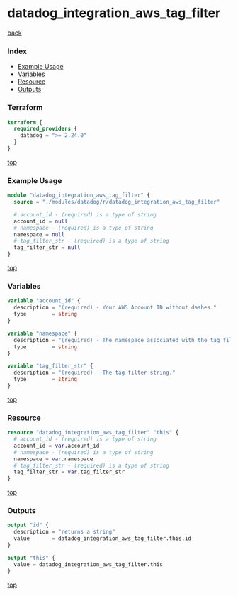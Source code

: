 # datadog_integration_aws_tag_filter

[back](../datadog.md)

### Index

- [Example Usage](#example-usage)
- [Variables](#variables)
- [Resource](#resource)
- [Outputs](#outputs)

### Terraform

```terraform
terraform {
  required_providers {
    datadog = ">= 2.24.0"
  }
}
```

[top](#index)

### Example Usage

```terraform
module "datadog_integration_aws_tag_filter" {
  source = "./modules/datadog/r/datadog_integration_aws_tag_filter"

  # account_id - (required) is a type of string
  account_id = null
  # namespace - (required) is a type of string
  namespace = null
  # tag_filter_str - (required) is a type of string
  tag_filter_str = null
}
```

[top](#index)

### Variables

```terraform
variable "account_id" {
  description = "(required) - Your AWS Account ID without dashes."
  type        = string
}

variable "namespace" {
  description = "(required) - The namespace associated with the tag filter entry. Allowed enum values: 'elb', 'application_elb', 'sqs', 'rds', 'custom', 'network_elb,lambda'"
  type        = string
}

variable "tag_filter_str" {
  description = "(required) - The tag filter string."
  type        = string
}
```

[top](#index)

### Resource

```terraform
resource "datadog_integration_aws_tag_filter" "this" {
  # account_id - (required) is a type of string
  account_id = var.account_id
  # namespace - (required) is a type of string
  namespace = var.namespace
  # tag_filter_str - (required) is a type of string
  tag_filter_str = var.tag_filter_str
}
```

[top](#index)

### Outputs

```terraform
output "id" {
  description = "returns a string"
  value       = datadog_integration_aws_tag_filter.this.id
}

output "this" {
  value = datadog_integration_aws_tag_filter.this
}
```

[top](#index)